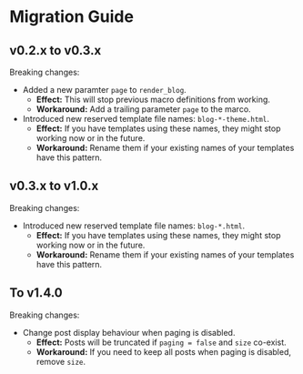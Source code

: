 # Migration Guide

## v0.2.x to v0.3.x

Breaking changes:

- Added a new paramter `page` to `render_blog`.
    - **Effect:** This will stop previous macro definitions from working.
    - **Workaround:** Add a trailing parameter `page` to the marco.
- Introduced new reserved template file names: `blog-*-theme.html`. 
    - **Effect:** If you have templates using these names, they might stop working now or in the future.
    - **Workaround:** Rename them if your existing names of your templates have this pattern.

## v0.3.x to v1.0.x

Breaking changes:

- Introduced new reserved template file names: `blog-*.html`. 
    - **Effect:** If you have templates using these names, they might stop working now or in the future.
    - **Workaround:** Rename them if your existing names of your templates have this pattern.

## To v1.4.0

Breaking changes:

- Change post display behaviour when paging is disabled. 
    - **Effect:** Posts will be truncated if `paging = false` and `size` co-exist.
    - **Workaround:** If you need to keep all posts when paging is disabled, remove `size`.
